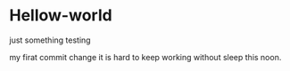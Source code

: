 # Hellow-world
just something testing


my firat commit change
it is hard to keep working without sleep this noon.
